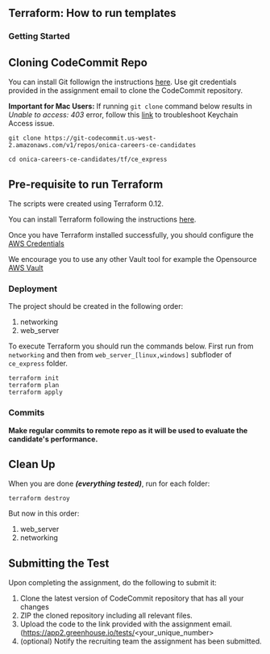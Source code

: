 ## Terraform: How to run templates

### Getting Started
## Cloning CodeCommit Repo

You can install Git followign the instructions [here](https://www.atlassian.com/git/tutorials/install-git).
Use git credentials provided in the assignment email to clone the CodeCommit repository.

**Important for Mac Users:**
If running `git clone` command below results in *Unable to access: 403* error, follow this [link](https://stackoverflow.com/questions/34517534/running-git-clone-against-aws-codecommits-gets-me-a-403-error) to troubleshoot Keychain Access issue.

```shell
git clone https://git-codecommit.us-west-2.amazonaws.com/v1/repos/onica-careers-ce-candidates

cd onica-careers-ce-candidates/tf/ce_express
```

## Pre-requisite to run Terraform

The scripts were created using Terraform 0.12.

You can install Terraform following the instructions [here](https://learn.hashicorp.com/terraform/getting-started/install).

Once you have Terraform installed successfully, you should configure the [AWS Credentials](https://www.terraform.io/docs/providers/aws/index.html)

We encourage you to use any other Vault tool for example the Opensource [AWS Vault](https://github.com/99designs/aws-vault)

### Deployment

The project should be created in the following order:

1. networking
2. web_server

To execute Terraform you should run the commands below.
First run from ```networking``` and then from ```web_server_[linux,windows]``` subfloder of ```ce_express``` folder.

```shell
terraform init
terraform plan
terraform apply
```

### Commits

**Make regular commits to remote repo as it will be used to evaluate the candidate's performance.**

## Clean Up
When you are done ***(everything tested)***, run for each folder:

```shell
terraform destroy
```

But now in this order:

1. web_server
2. networking

## Submitting the Test

Upon completing the assignment, do the following to submit it:
1. Clone the latest version of CodeCommit repository that has all your changes
2. ZIP the cloned repository including all relevant files.
3. Upload the code to the link provided with the assignment email. (https://app2.greenhouse.io/tests/<your_unique_number>
4. (optional) Notify the recruiting team the assignment has been submitted.

